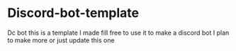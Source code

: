 # Discord-bot-template
Dc bot this is a template I made fill free to use it to make a discord bot I plan to make more or just update this one 

